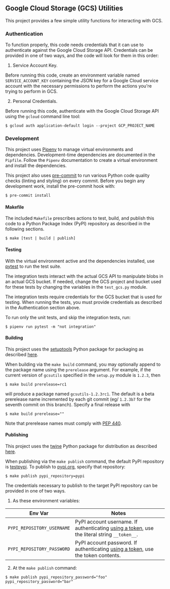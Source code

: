 ## Google Cloud Storage (GCS) Utilities
This project provides a few simple utility functions for interacting with GCS.

### Authentication
To function properly, this code needs credentials that it can use to authenticate against the Google Cloud Storage API.  Credentials can be provided in one of two ways, and the code will look for them in this order:

1. Service Account Key.

Before running this code, create an environment variable named `SERVICE_ACCOUNT_KEY` containing the JSON key for a Google Cloud service account with the necessary permissions to perform the actions you're trying to perform in GCS.

2. Personal Credentials.

Before running this code, authenticate with the Google Cloud Storage API using the `gcloud` command line tool:
```
$ gcloud auth application-default login --project GCP_PROJECT_NAME
```

### Development

This project uses [Pipenv](https://docs.pipenv.org/en/latest/) to manage virtual environments and dependencies. Development-time dependencies are documented in the `Pipfile`. Follow the `Pipenv` documentation to create a virtual environment and install the dependencies.

This project also uses [pre-commit](https://pre-commit.com/) to run various Python code quality checks (linting and styling) on every commit.  Before you begin any development work, install the pre-commit hook with:

```bash
$ pre-commit install
```

#### Makefile

The included `Makefile` prescribes actions to test, build, and publish this code to a Python Package Index (PyPI) repository as described in the following sections.
```
$ make [test | build | publish]
```

#### Testing

With the virtual environment active and the dependencies installed, use [pytest](https://docs.pytest.org/en/latest/) to run the test suite.

The integration tests interact with the actual GCS API to manipulate blobs in an actual GCS bucket. If needed, change the GCS project and bucket used for these tests by changing the variables in the `test_gcs.py` module.

The integration tests require credentials for the GCS bucket that is used for testing. When running the tests, you must provide credentials as described in the Authentication section above.

To run only the unit tests, and skip the integration tests, run:
```
$ pipenv run pytest -m "not integration"
```

#### Building

This project uses the [setuptools](https://packaging.python.org/key_projects/#setuptools) Python package for packaging as described [here](https://packaging.python.org/tutorials/packaging-projects/).

When building via the `make build` command, you may optionally append to the package name using the `prerelease` argument. For example, if the current version of `gcsutils` specified in the `setup.py` module is `1.2.3`, then
```
$ make build prerelease=rc1
```
will produce a package named `gcsutils-1.2.3rc1`. The default is a beta prerelease name incremented by each git commit (eg/ `1.2.3b7` for the seventh commit on this branch). Specify a final release with
```
$ make build prerelease=""
```

Note that prerelease names must comply with [PEP 440](https://www.python.org/dev/peps/pep-0440/).

#### Publishing
This project uses the [twine](https://packaging.python.org/key_projects/#twine) Python package for distribution as described [here](https://packaging.python.org/tutorials/packaging-projects/).

When publishing via the `make publish` command, the default PyPI repository is [testpypi](https://packaging.python.org/guides/using-testpypi/). To publish to [pypi.org](https://pypi.org), specify that repository:
```
$ make publish pypi_repository=pypi
```

The credentials necessary to publish to the target PyPI repository can be provided in one of two ways.

1. As these environment variables:

| Env Var                      | Notes                                      |
| :--------:                   | ------------------------------------------ |
| `PYPI_REPOSITORY_USERNAME`   | PyPI account username. If authenticating [using a token](https://test.pypi.org/help/#apitoken), use the literal string `__token__`. |
| `PYPI_REPOSITORY_PASSWORD`   | PyPI account password. If authenticating [using a token](https://test.pypi.org/help/#apitoken), use the token contents. |

2. At the `make publish` command:
```
$ make publish pypi_repository_password="foo" pypi_repository_password="bar"
```
